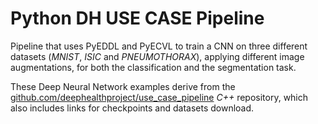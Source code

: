 # Python DH USE CASE Pipeline 

Pipeline that uses PyEDDL and PyECVL to train a CNN on three different datasets 
(_MNIST_, _ISIC_ and _PNEUMOTHORAX_), applying different image augmentations,
for both the classification and the segmentation task.

These Deep Neural Network examples derive from the [github.com/deephealthproject/use_case_pipeline](https://github.com/deephealthproject/use_case_pipeline)
_C++_ repository, which also includes links for checkpoints and datasets download.